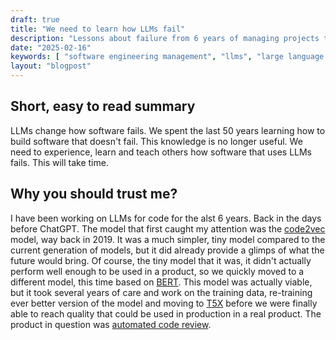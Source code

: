 ```yaml
---
draft: true
title: "We need to learn how LLMs fail"
description: "Lessons about failure from 6 years of managing projects that use LLMs."
date: "2025-02-16"
keywords: [ "software engineering management", "llms", "large language models", "software management", "failure analysis", "how LLMs fail"]
layout: "blogpost"
---
```

## Short, easy to read summary

LLMs change how software fails. We spent the last 50 years learning how to build software that
doesn't fail. This knowledge is no longer useful. We need to experience, learn and teach others
how software that uses LLMs fails. This will take time.

## Why you should trust me?

I have been working on LLMs for code for the alst 6 years. Back in the days before ChatGPT. The model
that first caught my attention was the [code2vec](https://code2vec.org) model, way back in 2019. It
was a much simpler, tiny model compared to the current generation of models, but it did already provide
a glimps of what the future would bring. Of course, the tiny model that it was, it didn't actually
perform well enough to be used in a product, so we quickly moved to a different model, this time based
on [BERT](https://en.wikipedia.org/wiki/BERT_(language_model)). This model was actually viable, but
it took several years of care and work on the training data, re-training ever better version of the
model and moving to [T5X](https://github.com/google-research/t5x) before we were finally able to
reach quality that could be used in production in a real product. The product in question was
[automated code review](https://dl.acm.org/doi/pdf/10.1145/3664646.3665664).

